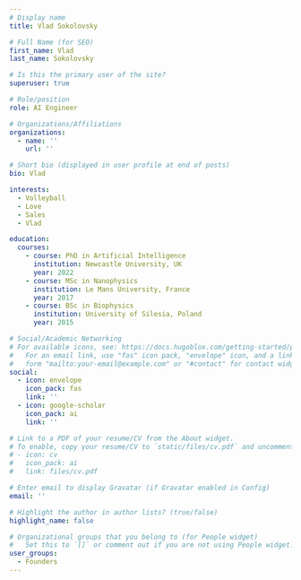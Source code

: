 ```yaml
---
# Display name
title: Vlad Sokolovsky

# Full Name (for SEO)
first_name: Vlad
last_name: Sokolovsky

# Is this the primary user of the site?
superuser: true

# Role/position
role: AI Engineer

# Organizations/Affiliations
organizations:
  - name: ''
    url: ''

# Short bio (displayed in user profile at end of posts)
bio: Vlad

interests:
  - Volleyball 
  - Love
  - Sales
  - Vlad

education:
  courses:
    - course: PhD in Artificial Intelligence
      institution: Newcastle University, UK
      year: 2022
    - course: MSc in Nanophysics
      institution: Le Mans University, France
      year: 2017
    - course: BSc in Biophysics
      institution: University of Silesia, Poland
      year: 2015

# Social/Academic Networking
# For available icons, see: https://docs.hugoblox.com/getting-started/page-builder/#icons
#   For an email link, use "fas" icon pack, "envelope" icon, and a link in the
#   form "mailto:your-email@example.com" or "#contact" for contact widget.
social:
  - icon: envelope
    icon_pack: fas
    link: ''
  - icon: google-scholar
    icon_pack: ai
    link: ''

# Link to a PDF of your resume/CV from the About widget.
# To enable, copy your resume/CV to `static/files/cv.pdf` and uncomment the lines below.
# - icon: cv
#   icon_pack: ai
#   link: files/cv.pdf

# Enter email to display Gravatar (if Gravatar enabled in Config)
email: ''

# Highlight the author in author lists? (true/false)
highlight_name: false

# Organizational groups that you belong to (for People widget)
#   Set this to `[]` or comment out if you are not using People widget.
user_groups:
  - Founders
---
```

